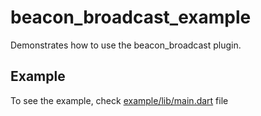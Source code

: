# beacon_broadcast_example

Demonstrates how to use the beacon_broadcast plugin.

## Example

To see the example, check [example/lib/main.dart](lib/main.dart) file
